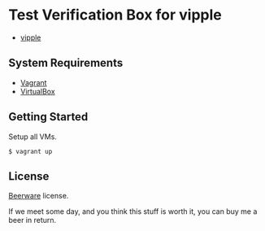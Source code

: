 Test Verification Box for vipple
================================

+ [vipple](https://github.com/hansode/vipple)

System Requirements
-------------------

+ [Vagrant](http://www.vagrantup.com/downloads.html)
+ [VirtualBox](https://www.virtualbox.org/wiki/Downloads)

Getting Started
---------------

Setup all VMs.

```
$ vagrant up
```

License
-------

[Beerware](http://en.wikipedia.org/wiki/Beerware) license.

If we meet some day, and you think this stuff is worth it, you can buy me a beer in return.
